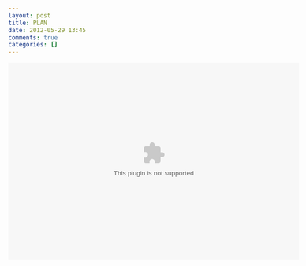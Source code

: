 ```yaml
---
layout: post
title: PLAN
date: 2012-05-29 13:45
comments: true
categories: []
---
```

<embed src='http://map.sogou.com/lushu/swf/lushu.swf?id=9a8080a73795c93a0137972364cf515b' width='590' height='400' allowFullScreen='true' allowScriptAccess='always'/>
